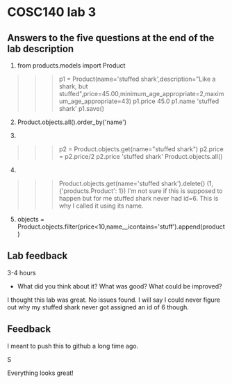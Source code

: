 # COSC140 lab 3

## Answers to the five questions at the end of the lab description

1. from products.models import Product
>>> p1 = Product(name='stuffed shark',description="Like a shark, but stuffed",price=45.00,minimum_age_appropriate=2,maximum_age_appropriate=43)
>>> p1.price
45.0
>>> p1.name
'stuffed shark'
>>> p1.save()

2. Product.objects.all().order_by('name')

3.
>>> p2 = Product.objects.get(name="stuffed shark")
>>> p2.price = p2.price/2
>>> p2.price
'stuffed shark'
>>>Product.objects.all()

4.
>>>Product.objects.get(name='stuffed shark').delete()
(1, {'products.Product': 1})
I'm not sure if this is supposed to happen but for me stuffed shark never had id=6. This is why I called it using its name. 

5. objects = Product.objects.filter(price<10,name__icontains='stuff').append(product)

## Lab feedback

 3-4 hours
 
 * What did you think about it?  What was good?  What could be improved?

I thought this lab was great. No issues found. I will say I could never figure out why my stuffed shark never got assigned an id of 6 though. 

## Feedback

I meant to push this to github a long time ago. 

S

Everything looks great!
